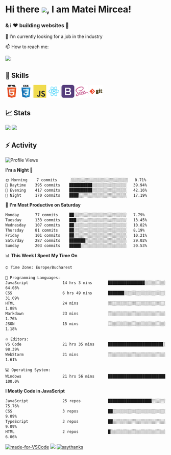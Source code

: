 # Hi there <img src="https://raw.githubusercontent.com/MartinHeinz/MartinHeinz/master/wave.gif" width="30px">, I am Matei Mircea!
### & i ❤️ building websites 🙌

🔭 I’m currently looking for a job in the industry

📫 How to reach me:

<a href="https://www.linkedin.com/in/mateimircea/">
  <img src="https://img.shields.io/badge/--linkedin?label=LinkedIn&logo=LinkedIn&style=social" />
<a>
 
 
## 🚀 Skills 
<div display="inline">
<img alt="HTML5" width="40px" src="https://raw.githubusercontent.com/github/explore/80688e429a7d4ef2fca1e82350fe8e3517d3494d/topics/html/html.png" />
<img alt="CSS3" width="40px" src="https://raw.githubusercontent.com/github/explore/80688e429a7d4ef2fca1e82350fe8e3517d3494d/topics/css/css.png" />
<img alt="JavaScript" width="40px" src="https://raw.githubusercontent.com/github/explore/80688e429a7d4ef2fca1e82350fe8e3517d3494d/topics/javascript/javascript.png" />
<img alt="React" width="40px" src="https://raw.githubusercontent.com/github/explore/80688e429a7d4ef2fca1e82350fe8e3517d3494d/topics/react/react.png" />
<img alt="bootstrap" width="40px" src="https://raw.githubusercontent.com/github/explore/78df643247d429f6cc873026c0622819ad797942/topics/bootstrap/bootstrap.png" />
<img alt="Sass" width="40px" src="https://raw.githubusercontent.com/github/explore/80688e429a7d4ef2fca1e82350fe8e3517d3494d/topics/sass/sass.png" />
<img alt="Git" width="40px" src="https://raw.githubusercontent.com/github/explore/80688e429a7d4ef2fca1e82350fe8e3517d3494d/topics/git/git.png" />
<div>


## 📈 Stats 
<div display="inline">
<img src="https://github-readme-stats.vercel.app/api/top-langs/?username=Matei87&theme=radical&show_icons=true" />
<img src="https://github-readme-stats.vercel.app/api?username=Matei87&theme=radical&show_icons=true" />
<div>


## :zap: Activity
<!--START_SECTION:waka-->
![Profile Views](http://img.shields.io/badge/Profile%20Views-0-blue)

**I'm a Night 🦉** 

```text
🌞 Morning    7 commits      ░░░░░░░░░░░░░░░░░░░░░░░░░   0.71% 
🌆 Daytime    395 commits    ██████████░░░░░░░░░░░░░░░   39.94% 
🌃 Evening    417 commits    ██████████░░░░░░░░░░░░░░░   42.16% 
🌙 Night      170 commits    ████░░░░░░░░░░░░░░░░░░░░░   17.19%

```
📅 **I'm Most Productive on Saturday** 

```text
Monday       77 commits     ██░░░░░░░░░░░░░░░░░░░░░░░   7.79% 
Tuesday      133 commits    ███░░░░░░░░░░░░░░░░░░░░░░   13.45% 
Wednesday    107 commits    ██░░░░░░░░░░░░░░░░░░░░░░░   10.82% 
Thursday     81 commits     ██░░░░░░░░░░░░░░░░░░░░░░░   8.19% 
Friday       101 commits    ██░░░░░░░░░░░░░░░░░░░░░░░   10.21% 
Saturday     287 commits    ███████░░░░░░░░░░░░░░░░░░   29.02% 
Sunday       203 commits    █████░░░░░░░░░░░░░░░░░░░░   20.53%

```


📊 **This Week I Spent My Time On** 

```text
⌚︎ Time Zone: Europe/Bucharest

💬 Programming Languages: 
JavaScript               14 hrs 3 mins       ████████████████░░░░░░░░░   64.08% 
CSS                      6 hrs 49 mins       ███████░░░░░░░░░░░░░░░░░░   31.09% 
HTML                     24 mins             ░░░░░░░░░░░░░░░░░░░░░░░░░   1.88% 
Markdown                 23 mins             ░░░░░░░░░░░░░░░░░░░░░░░░░   1.76% 
JSON                     15 mins             ░░░░░░░░░░░░░░░░░░░░░░░░░   1.18%

🔥 Editors: 
VS Code                  21 hrs 35 mins      ████████████████████████░   98.39% 
WebStorm                 21 mins             ░░░░░░░░░░░░░░░░░░░░░░░░░   1.61%

💻 Operating System: 
Windows                  21 hrs 56 mins      █████████████████████████   100.0%

```

**I Mostly Code in JavaScript** 

```text
JavaScript               25 repos            ███████████████████░░░░░░   75.76% 
CSS                      3 repos             ██░░░░░░░░░░░░░░░░░░░░░░░   9.09% 
TypeScript               3 repos             ██░░░░░░░░░░░░░░░░░░░░░░░   9.09% 
HTML                     2 repos             █░░░░░░░░░░░░░░░░░░░░░░░░   6.06%

```



<!--END_SECTION:waka-->
  
  
  

[![made-for-VSCode](https://img.shields.io/badge/Made%20for-VSCode-1f425f.svg)](https://code.visualstudio.com/)
<img src="https://img.shields.io/badge/MADE%20WITH%20%E2%9D%A4%EF%B8%8F%20IN-ROMANIA-%23CD0000?style=for-the-badge" />
[![saythanks](https://img.shields.io/badge/say-thanks-ff69b4.svg)](https://saythanks.io/to/kennethreitz)
